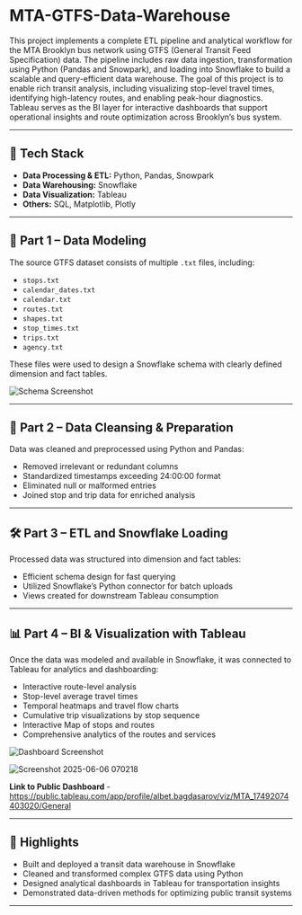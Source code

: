 # MTA-GTFS-Data-Warehouse

This project implements a complete ETL pipeline and analytical workflow for the MTA Brooklyn bus network using GTFS (General Transit Feed Specification) data. The pipeline includes raw data ingestion, transformation using Python (Pandas and Snowpark), and loading into Snowflake to build a scalable and query-efficient data warehouse. The goal of this project is to enable rich transit analysis, including visualizing stop-level travel times, identifying high-latency routes, and enabling peak-hour diagnostics. Tableau serves as the BI layer for interactive dashboards that support operational insights and route optimization across Brooklyn’s bus system.

---

## 🚀 Tech Stack
- **Data Processing & ETL:** Python, Pandas, Snowpark
- **Data Warehousing:** Snowflake
- **Data Visualization:** Tableau
- **Others:** SQL, Matplotlib, Plotly

---

## 📁 Part 1 – Data Modeling

The source GTFS dataset consists of multiple `.txt` files, including:

- `stops.txt`
- `calendar_dates.txt`
- `calendar.txt`
- `routes.txt`
- `shapes.txt`
- `stop_times.txt`
- `trips.txt`
- `agency.txt`

These files were used to design a Snowflake schema with clearly defined dimension and fact tables.

![Schema Screenshot](https://github.com/user-attachments/assets/5d0c82cc-d9b0-4161-a58f-18f7c0ab5f20)

---

## 🧹 Part 2 – Data Cleansing & Preparation

Data was cleaned and preprocessed using Python and Pandas:

- Removed irrelevant or redundant columns
- Standardized timestamps exceeding 24:00:00 format
- Eliminated null or malformed entries
- Joined stop and trip data for enriched analysis

---

## 🛠️ Part 3 – ETL and Snowflake Loading

Processed data was structured into dimension and fact tables:

- Efficient schema design for fast querying
- Utilized Snowflake’s Python connector for batch uploads
- Views created for downstream Tableau consumption

---

## 📊 Part 4 – BI & Visualization with Tableau

Once the data was modeled and available in Snowflake, it was connected to Tableau for analytics and dashboarding:

- Interactive route-level analysis
- Stop-level average travel times
- Temporal heatmaps and travel flow charts
- Cumulative trip visualizations by stop sequence
- Interactive Map of stops and routes
- Comprehensive analytics of the routes and services

![Dashboard Screenshot](https://github.com/user-attachments/assets/d8a19874-14d2-47d4-a4ca-79f29203b0e6)

![Screenshot 2025-06-06 070218](https://github.com/user-attachments/assets/79780dac-eabd-431c-9766-dab89817a545)

**Link to Public Dashboard** - https://public.tableau.com/app/profile/albet.bagdasarov/viz/MTA_17492074403020/General

---

## 📌 Highlights

- Built and deployed a transit data warehouse in Snowflake
- Cleaned and transformed complex GTFS data using Python
- Designed analytical dashboards in Tableau for transportation insights
- Demonstrated data-driven methods for optimizing public transit systems

---
